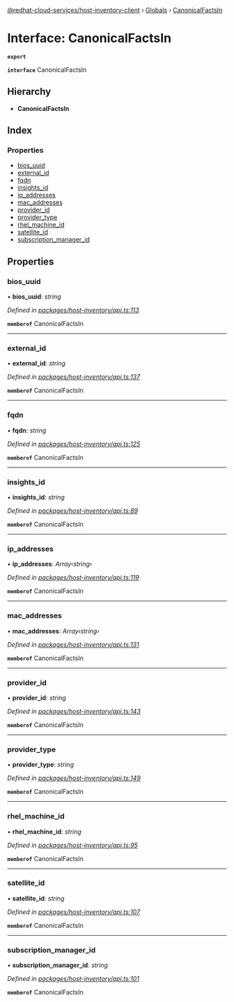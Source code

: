 [@redhat-cloud-services/host-inventory-client](../README.md) › [Globals](../globals.md) › [CanonicalFactsIn](canonicalfactsin.md)

# Interface: CanonicalFactsIn

**`export`** 

**`interface`** CanonicalFactsIn

## Hierarchy

* **CanonicalFactsIn**

## Index

### Properties

* [bios_uuid](canonicalfactsin.md#bios_uuid)
* [external_id](canonicalfactsin.md#external_id)
* [fqdn](canonicalfactsin.md#fqdn)
* [insights_id](canonicalfactsin.md#insights_id)
* [ip_addresses](canonicalfactsin.md#ip_addresses)
* [mac_addresses](canonicalfactsin.md#mac_addresses)
* [provider_id](canonicalfactsin.md#provider_id)
* [provider_type](canonicalfactsin.md#provider_type)
* [rhel_machine_id](canonicalfactsin.md#rhel_machine_id)
* [satellite_id](canonicalfactsin.md#satellite_id)
* [subscription_manager_id](canonicalfactsin.md#subscription_manager_id)

## Properties

###  bios_uuid

• **bios_uuid**: *string*

*Defined in [packages/host-inventory/api.ts:113](https://github.com/RedHatInsights/javascript-clients/blob/master/packages/host-inventory/api.ts#L113)*

**`memberof`** CanonicalFactsIn

___

###  external_id

• **external_id**: *string*

*Defined in [packages/host-inventory/api.ts:137](https://github.com/RedHatInsights/javascript-clients/blob/master/packages/host-inventory/api.ts#L137)*

**`memberof`** CanonicalFactsIn

___

###  fqdn

• **fqdn**: *string*

*Defined in [packages/host-inventory/api.ts:125](https://github.com/RedHatInsights/javascript-clients/blob/master/packages/host-inventory/api.ts#L125)*

**`memberof`** CanonicalFactsIn

___

###  insights_id

• **insights_id**: *string*

*Defined in [packages/host-inventory/api.ts:89](https://github.com/RedHatInsights/javascript-clients/blob/master/packages/host-inventory/api.ts#L89)*

**`memberof`** CanonicalFactsIn

___

###  ip_addresses

• **ip_addresses**: *Array‹string›*

*Defined in [packages/host-inventory/api.ts:119](https://github.com/RedHatInsights/javascript-clients/blob/master/packages/host-inventory/api.ts#L119)*

**`memberof`** CanonicalFactsIn

___

###  mac_addresses

• **mac_addresses**: *Array‹string›*

*Defined in [packages/host-inventory/api.ts:131](https://github.com/RedHatInsights/javascript-clients/blob/master/packages/host-inventory/api.ts#L131)*

**`memberof`** CanonicalFactsIn

___

###  provider_id

• **provider_id**: *string*

*Defined in [packages/host-inventory/api.ts:143](https://github.com/RedHatInsights/javascript-clients/blob/master/packages/host-inventory/api.ts#L143)*

**`memberof`** CanonicalFactsIn

___

###  provider_type

• **provider_type**: *string*

*Defined in [packages/host-inventory/api.ts:149](https://github.com/RedHatInsights/javascript-clients/blob/master/packages/host-inventory/api.ts#L149)*

**`memberof`** CanonicalFactsIn

___

###  rhel_machine_id

• **rhel_machine_id**: *string*

*Defined in [packages/host-inventory/api.ts:95](https://github.com/RedHatInsights/javascript-clients/blob/master/packages/host-inventory/api.ts#L95)*

**`memberof`** CanonicalFactsIn

___

###  satellite_id

• **satellite_id**: *string*

*Defined in [packages/host-inventory/api.ts:107](https://github.com/RedHatInsights/javascript-clients/blob/master/packages/host-inventory/api.ts#L107)*

**`memberof`** CanonicalFactsIn

___

###  subscription_manager_id

• **subscription_manager_id**: *string*

*Defined in [packages/host-inventory/api.ts:101](https://github.com/RedHatInsights/javascript-clients/blob/master/packages/host-inventory/api.ts#L101)*

**`memberof`** CanonicalFactsIn
